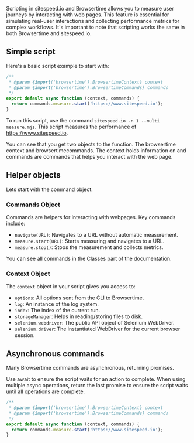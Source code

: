 Scripting in sitespeed.io and Browsertime allows you to measure user journeys by interacting with web pages. This feature is essential for simulating real-user interactions and collecting performance metrics for complex workflows. It's important to note that scripting works the same in both Browsertime and sitespeed.io.

## Simple script
Here's a basic script example to start with:

```javascript
/**
 * @param {import('browsertime').BrowsertimeContext} context
 * @param {import('browsertime').BrowsertimeCommands} commands
 */
export default async function (context, commands) {
  return commands.measure.start('https://www.sitespeed.io');
}
```

To run this script, use the command `sitespeed.io -n 1 --multi measure.mjs`. This script measures the performance of https://www.sitespeed.io.

You can see that you get two objects to the function. The browsertime context and browsertimecommands.  The context holds information on and commands are commands that helps you interact with the web page.

## Helper objects
Lets start with the command object.

### Commands Object

Commands are helpers for interacting with webpages. Key commands include:

- `navigate(URL)`: Navigates to a URL without automatic measurement.
- `measure.start(URL)`: Starts measuring and navigates to a URL.
- `measure.stop()`: Stops the measurement and collects metrics.

You can see all commands in the Classes part of the documentation. 

### Context Object

The `context` object in your script gives you access to:

- `options`: All options sent from the CLI to Browsertime.
- `log`: An instance of the log system.
- `index`: The index of the current run.
- `storageManager`: Helps in reading/storing files to disk.
- `selenium.webdriver`: The public API object of Selenium WebDriver.
- `selenium.driver`: The instantiated WebDriver for the current browser session.

## Asynchronous commands
Many Browsertime commands are asynchronous, returning promises.

Use await to ensure the script waits for an action to complete. When using multiple async operations, return the last promise to ensure the script waits until all operations are complete.

```javascript
/**
 * @param {import('browsertime').BrowsertimeContext} context
 * @param {import('browsertime').BrowsertimeCommands} commands
 */
export default async function (context, commands) {
  return commands.measure.start('https://www.sitespeed.io');
}
```